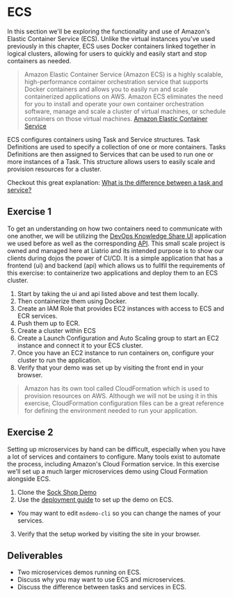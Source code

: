 # ECS

In this section we'll be exploring the functionality and use of Amazon's Elastic Container Service (ECS). Unlike the virtual instances you've used previously in this chapter, ECS uses Docker containers linked together in logical clusters, allowing for users to quickly and easily start and stop containers as needed.

> Amazon Elastic Container Service (Amazon ECS) is a highly scalable, high-performance container orchestration service that supports Docker containers and allows you to easily run and scale containerized applications on AWS. Amazon ECS eliminates the need for you to install and operate your own container orchestration software, manage and scale a cluster of virtual machines, or schedule containers on those virtual machines. [Amazon Elastic Container Service](https://aws.amazon.com/ecs/)

ECS configures containers using Task and Service structures. Task Definitions are used to specify a collection of one or more containers. Tasks Definitions are then assigned to Services that can be used to run one or more instances of a Task. This structure allows users to easily scale and provision resources for a cluster.

Checkout this great explanation: [What is the difference between a task and service?](https://stackoverflow.com/questions/42960678/aws-ecs-what-is-the-difference-between-a-task-and-a-service)

## Exercise 1

To get an understanding on how two containers need to communicate with one another, we will be utilizing the [DevOps Knowledge Share UI](https://github.com/liatrio/devops-knowledge-share-dob-ui) application we used before as well as the corresponding [API](https://github.com/liatrio/devops-knowledge-share-dob-api). This small scale project is owned and managed here at Liatrio and its intended purpose is to show our clients during dojos the power of CI/CD. It is a simple application that has a frontend (ui) and backend (api) which allows us to fullfil the requirements of this exercise: to containerize two applications and deploy them to an ECS cluster.

1. Start by taking the ui and api listed above and test them locally.
2. Then containerize them using Docker.
3. Create an IAM Role that provides EC2 instances with access to ECS and ECR services.
4. Push them up to ECR.
5. Create a cluster within ECS
6. Create a Launch Configuration and Auto Scaling group to start an EC2 instance and connect it to your ECS cluster.
7. Once you have an EC2 instance to run containers on, configure your cluster to run the application.
8. Verify that your demo was set up by visiting the front end in your browser.

> Amazon has its own tool called CloudFormation which is used to provision resources on AWS. Although we will not be using it in this exercise, CloudFormation configuration files can be a great reference for defining the environment needed to run your application.

## Exercise 2

Setting up microservices by hand can be difficult, especially when you have a lot of services and containers to configure. Many tools exist to automate the process, including Amazon's Cloud Formation service. In this exercise we'll set up a much larger microservices demo using Cloud Formation alongside ECS.

1. Clone the [Sock Shop Demo](https://github.com/liatrio/microservices-demo)
2. Use the [deployment guide](https://microservices-demo.github.io/deployment/ecs.html) to set up the demo on ECS.
  - You may want to edit `msdemo-cli` so you can change the names of your services.
3. Verify that the setup worked by visiting the site in your browser.

## Deliverables
- Two microservices demos running on ECS.
- Discuss why you may want to use ECS and microservices.
- Discuss the difference between tasks and services in ECS.

